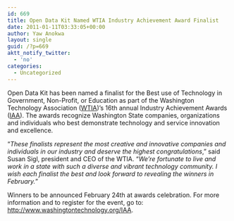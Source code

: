```yaml
---
id: 669
title: Open Data Kit Named WTIA Industry Achievement Award Finalist
date: 2011-01-11T03:33:05+00:00
author: Yaw Anokwa
layout: single
guid: /?p=669
aktt_notify_twitter:
  - 'no'
categories:
  - Uncategorized
---
```

Open Data Kit has been named a finalist for the Best use of Technology in Government, Non-Profit, or Education as part of the Washington Technology Association ([WTIA](http://www.washingtontechnology.org/))’s 16th annual Industry Achievement Awards ([IAA](http://www.washingtontechnology.org/IAA)). The awards recognize Washington State companies, organizations and individuals who best demonstrate technology and service innovation and excellence. 

&#8220;_These finalists represent the most creative and innovative companies and individuals in our industry and deserve the highest congratulations_,&#8221; said Susan Sigl, president and CEO of the WTIA. &#8220;_We’re fortunate to live and work in a state with such a diverse and vibrant technology community. I wish each finalist the best and look forward to revealing the winners in February._&#8221;

Winners to be announced February 24th at awards celebration. For more information and to register for the event, go to: <http://www.washingtontechnology.org/IAA>.
